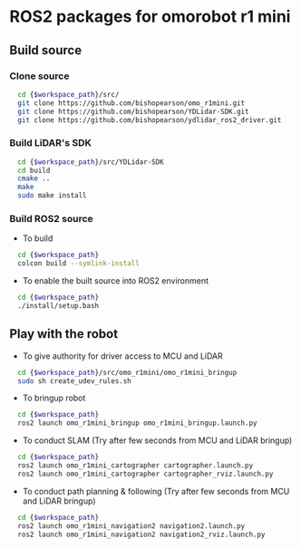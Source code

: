 # ROS2 packages for omorobot r1 mini

## Build source

### Clone source

```bash
  cd {$workspace_path}/src/
  git clone https://github.com/bishopearson/omo_r1mini.git
  git clone https://github.com/bishopearson/YDLidar-SDK.git
  git clone https://github.com/bishopearson/ydlidar_ros2_driver.git
```

### Build LiDAR's SDK

```bash
  cd {$workspace_path}/src/YDLidar-SDK
  cd build
  cmake ..
  make
  sudo make install
```
  
### Build ROS2 source

- To build

```bash
  cd {$workspace_path}
  colcon build --symlink-install
```

- To enable the built source into ROS2 environment

```bash
  cd {$workspace_path}
  ./install/setup.bash
```

## Play with the robot

- To give authority for driver access to MCU and LiDAR

```bash
  cd {$workspace_path}/src/omo_r1mini/omo_r1mini_bringup
  sudo sh create_udev_rules.sh
```

- To bringup robot

```bash
  cd {$workspace_path}
  ros2 launch omo_r1mini_bringup omo_r1mini_bringup.launch.py
```

- To conduct SLAM (Try after few seconds from MCU and LiDAR bringup)

```bash
  cd {$workspace_path}
  ros2 launch omo_r1mini_cartographer cartographer.launch.py
  ros2 launch omo_r1mini_cartographer cartographer_rviz.launch.py
```

- To conduct path planning & following (Try after few seconds from MCU and LiDAR bringup)
```bash
  cd {$workspace_path}
  ros2 launch omo_r1mini_navigation2 navigation2.launch.py
  ros2 launch omo_r1mini_navigation2 navigation2_rviz.launch.py
```
  
